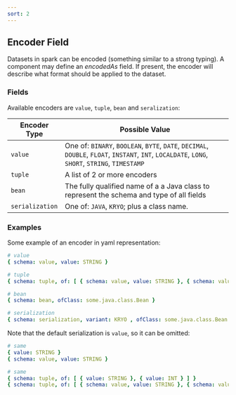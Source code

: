 ```yaml
---
sort: 2
---
```


## Encoder Field

Datasets in spark can be encoded (something similar to a strong typing).
A component may define an _encodedAs_ field. 
If present, the encoder will describe what format should be applied to the dataset.

### Fields

Available encoders are `value`, `tuple`, `bean` and `seralization`:

| Encoder Type | Possible Value |
| ------------ | -------------- |
| `value` | One of: `BINARY`, `BOOLEAN`, `BYTE`, `DATE`, `DECIMAL`, `DOUBLE`, `FLOAT`, `INSTANT`, `INT`, `LOCALDATE`, `LONG`, `SHORT`, `STRING`, `TIMESTAMP` |
| `tuple` | A list of 2 or more encoders |
| `bean` | The fully qualified name of a a Java class to represent the schema and type of all fields |
| `serialization` | One of: `JAVA`, `KRYO`; plus a class name. |

### Examples

Some example of an encoder in yaml representation:
```yaml
# value
{ schema: value, value: STRING }

# tuple
{ schema: tuple, of: [ { schema: value, value: STRING }, { schema: value, value: INT } ] }

# bean
{ schema: bean, ofClass: some.java.class.Bean }

# serialization
{ schema: serialization, variant: KRYO , ofClass: some.java.class.Bean }
```

Note that the default serialization is `value`, so it can be omitted:
```yaml
# same
{ value: STRING }
{ schema: value, value: STRING }

# same
{ schema: tuple, of: [ { value: STRING }, { value: INT } ] }
{ schema: tuple, of: [ { schema: value, value: STRING }, { schema: value, value: INT } ] }
```
